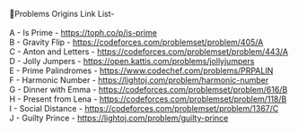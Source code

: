 🌸Problems Origins Link List- <br />
<br />
A - Is Prime - https://toph.co/p/is-prime <br />
B - Gravity Flip - https://codeforces.com/problemset/problem/405/A <br />
C - Anton and Letters - https://codeforces.com/problemset/problem/443/A <br />
D - Jolly Jumpers - https://open.kattis.com/problems/jollyjumpers <br />
E - Prime Palindromes - https://www.codechef.com/problems/PRPALIN <br />
F - Harmonic Number  - https://lightoj.com/problem/harmonic-number <br />
G - Dinner with Emma - https://codeforces.com/problemset/problem/616/B <br />
H - Present from Lena - https://codeforces.com/problemset/problem/118/B <br />
I - Social Distance - https://codeforces.com/problemset/problem/1367/C <br />
J - Guilty Prince - https://lightoj.com/problem/guilty-prince
